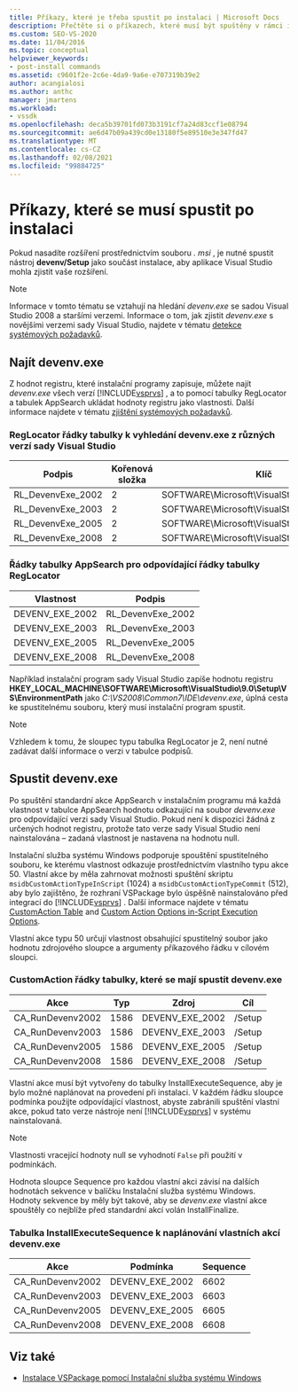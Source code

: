 ```yaml
---
title: Příkazy, které je třeba spustit po instalaci | Microsoft Docs
description: Přečtěte si o příkazech, které musí být spuštěny v rámci instalace rozšíření nasazeného pomocí souboru. msi v aplikaci Visual Studio.
ms.custom: SEO-VS-2020
ms.date: 11/04/2016
ms.topic: conceptual
helpviewer_keywords:
- post-install commands
ms.assetid: c9601f2e-2c6e-4da9-9a6e-e707319b39e2
author: acangialosi
ms.author: anthc
manager: jmartens
ms.workload:
- vssdk
ms.openlocfilehash: deca5b39701fd073b3191cf7a24d83ccf1e08794
ms.sourcegitcommit: ae6d47b09a439cd0e13180f5e89510e3e347fd47
ms.translationtype: MT
ms.contentlocale: cs-CZ
ms.lasthandoff: 02/08/2021
ms.locfileid: "99884725"
---
```

# <a name="commands-that-must-be-run-after-installation"></a>Příkazy, které se musí spustit po instalaci
Pokud nasadíte rozšíření prostřednictvím souboru *. msi* , je nutné spustit nástroj **devenv/Setup** jako součást instalace, aby aplikace Visual Studio mohla zjistit vaše rozšíření.

> [!NOTE]
> Informace v tomto tématu se vztahují na hledání *devenv.exe* se sadou Visual Studio 2008 a staršími verzemi. Informace o tom, jak zjistit *devenv.exe* s novějšími verzemi sady Visual Studio, najdete v tématu [detekce systémových požadavků](../../extensibility/internals/detecting-system-requirements.md).

## <a name="find-devenvexe"></a>Najít devenv.exe
 Z hodnot registru, které instalační programy zapisuje, můžete najít *devenv.exe* všech verzí [!INCLUDE[vsprvs](../../code-quality/includes/vsprvs_md.md)] , a to pomocí tabulky RegLocator a tabulek AppSearch ukládat hodnoty registru jako vlastnosti. Další informace najdete v tématu [zjištění systémových požadavků](../../extensibility/internals/detecting-system-requirements.md).

### <a name="reglocator-table-rows-to-locate-devenvexe-from-different-versions-of-visual-studio"></a>RegLocator řádky tabulky k vyhledání devenv.exe z různých verzí sady Visual Studio

|Podpis|Kořenová složka|Klíč|Název|Typ|
|-----------------|----------|---------|----------|----------|
|RL_DevenvExe_2002|2|SOFTWARE\Microsoft\VisualStudio\7.0\Setup\VS|EnvironmentPath|2|
|RL_DevenvExe_2003|2|SOFTWARE\Microsoft\VisualStudio\7.1\Setup\VS|EnvironmentPath|2|
|RL_DevenvExe_2005|2|SOFTWARE\Microsoft\VisualStudio\8.0\Setup\VS|EnvironmentPath|2|
|RL_DevenvExe_2008|2|SOFTWARE\Microsoft\VisualStudio\9.0\Setup\VS|EnvironmentPath|2|

### <a name="appsearch-table-rows-for-corresponding-reglocator-table-rows"></a>Řádky tabulky AppSearch pro odpovídající řádky tabulky RegLocator

|Vlastnost|Podpis|
|--------------|-----------------|
|DEVENV_EXE_2002|RL_DevenvExe_2002|
|DEVENV_EXE_2003|RL_DevenvExe_2003|
|DEVENV_EXE_2005|RL_DevenvExe_2005|
|DEVENV_EXE_2008|RL_DevenvExe_2008|

 Například instalační program sady Visual Studio zapíše hodnotu registru **HKEY_LOCAL_MACHINE\SOFTWARE\Microsoft\VisualStudio\9.0\Setup\VS\EnvironmentPath** jako *C:\VS2008\Common7\IDE\devenv.exe*, úplná cesta ke spustitelnému souboru, který musí instalační program spustit.

> [!NOTE]
> Vzhledem k tomu, že sloupec typu tabulka RegLocator je 2, není nutné zadávat další informace o verzi v tabulce podpisů.

## <a name="run-devenvexe"></a>Spustit devenv.exe
 Po spuštění standardní akce AppSearch v instalačním programu má každá vlastnost v tabulce AppSearch hodnotu odkazující na soubor *devenv.exe* pro odpovídající verzi sady Visual Studio. Pokud není k dispozici žádná z určených hodnot registru, protože tato verze sady Visual Studio není nainstalována – zadaná vlastnost je nastavena na hodnotu null.

 Instalační služba systému Windows podporuje spouštění spustitelného souboru, ke kterému vlastnost odkazuje prostřednictvím vlastního typu akce 50. Vlastní akce by měla zahrnovat možnosti spuštění skriptu `msidbCustomActionTypeInScript` (1024) a `msidbCustomActionTypeCommit` (512), aby bylo zajištěno, že rozhraní VSPackage bylo úspěšně nainstalováno před integrací do [!INCLUDE[vsprvs](../../code-quality/includes/vsprvs_md.md)] . Další informace najdete v tématu [CustomAction Table](/windows/desktop/msi/customaction-table) and [Custom Action Options in-Script Execution Options](/windows/desktop/msi/custom-action-in-script-execution-options).

 Vlastní akce typu 50 určují vlastnost obsahující spustitelný soubor jako hodnotu zdrojového sloupce a argumenty příkazového řádku v cílovém sloupci.

### <a name="customaction-table-rows-to-run-devenvexe"></a>CustomAction řádky tabulky, které se mají spustit devenv.exe

|Akce|Typ|Zdroj|Cíl|
|------------|----------|------------|------------|
|CA_RunDevenv2002|1586|DEVENV_EXE_2002|/Setup|
|CA_RunDevenv2003|1586|DEVENV_EXE_2003|/Setup|
|CA_RunDevenv2005|1586|DEVENV_EXE_2005|/Setup|
|CA_RunDevenv2008|1586|DEVENV_EXE_2008|/Setup|

 Vlastní akce musí být vytvořeny do tabulky InstallExecuteSequence, aby je bylo možné naplánovat na provedení při instalaci. V každém řádku sloupce podmínka použijte odpovídající vlastnost, abyste zabránili spuštění vlastní akce, pokud tato verze nástroje není [!INCLUDE[vsprvs](../../code-quality/includes/vsprvs_md.md)] v systému nainstalovaná.

> [!NOTE]
> Vlastnosti vracející hodnoty null se vyhodnotí `False` při použití v podmínkách.

 Hodnota sloupce Sequence pro každou vlastní akci závisí na dalších hodnotách sekvence v balíčku Instalační služba systému Windows. Hodnoty sekvence by měly být takové, aby se *devenv.exe* vlastní akce spouštěly co nejblíže před standardní akcí volán InstallFinalize.

### <a name="installexecutesequence-table-to-schedule-the-devenvexe-custom-actions"></a>Tabulka InstallExecuteSequence k naplánování vlastních akcí devenv.exe

|Akce|Podmínka|Sequence|
|------------|---------------|--------------|
|CA_RunDevenv2002|DEVENV_EXE_2002|6602|
|CA_RunDevenv2003|DEVENV_EXE_2003|6603|
|CA_RunDevenv2005|DEVENV_EXE_2005|6605|
|CA_RunDevenv2008|DEVENV_EXE_2008|6608|

## <a name="see-also"></a>Viz také
- [Instalace VSPackage pomocí Instalační služba systému Windows](../../extensibility/internals/installing-vspackages-with-windows-installer.md)
